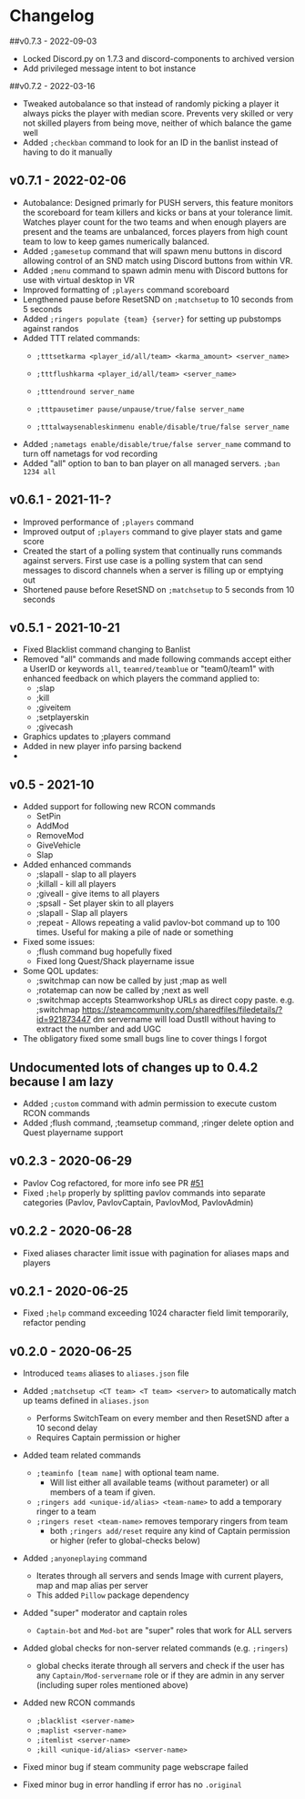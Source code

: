 # Changelog

##v0.7.3 - 2022-09-03
- Locked Discord.py on 1.7.3 and discord-components to archived version
- Add privileged message intent to bot instance

##v0.7.2 - 2022-03-16
- Tweaked autobalance so that instead of randomly picking a player it always picks the player with median score. Prevents very skilled or very not skilled players from being move, neither of which balance the game well
- Added `;checkban` command to look for an ID in the banlist instead of having to do it manually


## v0.7.1 - 2022-02-06
- Autobalance: Designed primarly for PUSH servers, this feature monitors the scoreboard for team killers and kicks or bans at your tolerance limit. Watches player count for the two teams and when enough players are present and the teams are unbalanced, forces players from high count team to low to keep games numerically balanced.
- Added `;gamesetup` command that will spawn menu buttons in discord allowing control of an SND match using Discord buttons from within VR.
- Added `;menu` command to spawn admin menu with Discord buttons for use with virtual desktop in VR 
- Improved formatting of `;players` command scoreboard
- Lengthened pause before ResetSND on `;matchsetup` to 10 seconds from 5 seconds
- Added `;ringers populate {team} {server}` for setting up pubstomps against randos
- Added TTT related commands:
  - `;tttsetkarma <player_id/all/team> <karma_amount> <server_name>`
  
  - `;tttflushkarma <player_id/all/team> <server_name>`
  
  - `;tttendround server_name`
  - `;tttpausetimer pause/unpause/true/false server_name`
  - `;tttalwaysenableskinmenu enable/disable/true/false server_name`
- Added `;nametags enable/disable/true/false server_name` command to turn off nametags for vod recording
- Added "all" option to ban to ban player on all managed servers. `;ban 1234 all`

## v0.6.1 - 2021-11-?
- Improved performance of `;players` command
- Improved output of `;players` command to give player stats and game score
- Created the start of a polling system that continually runs commands against servers. First use case is a polling system that can send messages to discord channels when a server is filling up or emptying out
- Shortened pause before ResetSND on `;matchsetup` to 5 seconds from 10 seconds

## v0.5.1 - 2021-10-21
- Fixed Blacklist command changing to Banlist
- Removed "all" commands and made following commands accept either a UserID or keywords ``all``, ``teamred/teamblue`` or "team0/team1" with enhanced feedback on which players the command applied to:
	- ;slap
	- ;kill
	- ;giveitem
	- ;setplayerskin
	- ;givecash
- Graphics updates to ;players command
- Added in new player info parsing backend
- 
## v0.5 - 2021-10
- Added support for following new RCON commands
	- SetPin
	- AddMod
	- RemoveMod
	- GiveVehicle
	- Slap
- Added enhanced commands
	- ;slapall - slap to all players
	- ;killall - kill all players
	- ;giveall - give items to all players
	- ;spsall - Set player skin to all players
	- ;slapall - Slap all players
	- ;repeat - Allows repeating a valid pavlov-bot command up to 100 times. Useful for making a pile of nade or something
- Fixed some issues:
	- ;flush command bug hopefully fixed
	- Fixed long Quest/Shack playername issue
- Some QOL updates:
	- ;switchmap can now be called by just ;map as well
	- ;rotatemap can now be called by ;next as well
	- ;switchmap accepts Steamworkshop URLs as direct copy paste. e.g. ;switchmap https://steamcommunity.com/sharedfiles/filedetails/?id=921873447 dm servername will load DustII without having to extract the number and add UGC
- The obligatory fixed some small bugs line to cover things I forgot

## Undocumented lots of changes up to 0.4.2 because I am lazy
- Added `;custom` command with admin permission to execute custom RCON commands
- Added ;flush command, ;teamsetup command, ;ringer delete option and Quest playername support

## v0.2.3 - 2020-06-29
- Pavlov Cog refactored, for more info see PR [#51](https://github.com/makupi/pavlov-bot/pull/51)
- Fixed `;help` properly by splitting pavlov commands into separate categories (Pavlov, PavlovCaptain, PavlovMod, PavlovAdmin)

## v0.2.2 - 2020-06-28
- Fixed aliases character limit issue with pagination for aliases maps and players

## v0.2.1 - 2020-06-25
- Fixed `;help` command exceeding 1024 character field limit temporarily, refactor pending

## v0.2.0 - 2020-06-25
- Introduced `teams` aliases to `aliases.json` file
- Added `;matchsetup <CT team> <T team> <server>` to automatically match up teams defined in `aliases.json`
    - Performs SwitchTeam on every member and then ResetSND after a 10 second delay
    - Requires Captain permission or higher
- Added team related commands
    - `;teaminfo [team name]` with optional team name.
        - Will list either all available teams (without parameter) or all members of a team if given.
    - `;ringers add <unique-id/alias> <team-name>` to add a temporary ringer to a team
    - `;ringers reset <team-name>` removes temporary ringers from team
        - both `;ringers add/reset` require any kind of Captain permission or higher (refer to global-checks below)
   
- Added `;anyoneplaying` command
    - Iterates through all servers and sends Image with current players, map and map alias per server
    - This added `Pillow` package dependency 
- Added "super" moderator and captain roles
    - `Captain-bot` and `Mod-bot` are "super" roles that work for ALL servers
- Added global checks for non-server related commands (e.g. `;ringers`)
    - global checks iterate through all servers and check if the user has any 
    `Captain/Mod-servername` role or if they are admin in any server (including super roles mentioned above)
 - Added new RCON commands 
    - `;blacklist <server-name>`
    - `;maplist <server-name>`
    - `;itemlist <server-name>`
    - `;kill <unique-id/alias> <server-name>`
    
- Fixed minor bug if steam community page webscrape failed
- Fixed minor bug in error handling if error has no `.original`
